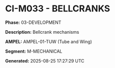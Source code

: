 # CI-M033 - BELLCRANKS

**Phase:** 03-DEVELOPMENT

**Description:** Bellcrank mechanisms

**AMPEL:** AMPEL-01-TUW (Tube and Wing)

**Segment:** M-MECHANICAL

**Generated:** 2025-08-25 17:27:29 UTC
